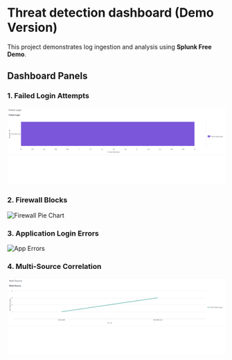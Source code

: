 
# Threat detection dashboard (Demo Version)

This project demonstrates log ingestion and analysis using **Splunk Free Demo**.

## Dashboard Panels

### 1. Failed Login Attempts
![Failed Login Chart](assets/failed_logins_chart.png)

### 2. Firewall Blocks
![Firewall Pie Chart](assets/firewall_pie.png)

### 3. Application Login Errors
![App Errors](assets/app_errors_chart.png)

### 4. Multi-Source Correlation
![Multi-Source Table](assets/multi_source_table.png)



